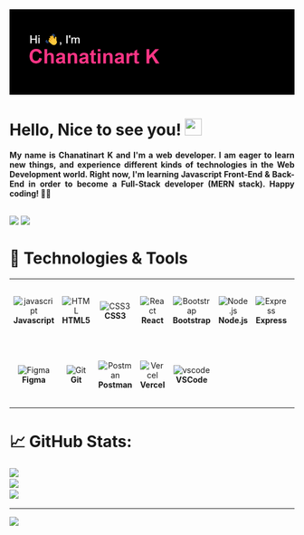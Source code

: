 <img src="./header.png" />

# Hello, Nice to see you! <img src="https://raw.githubusercontent.com/MartinHeinz/MartinHeinz/master/wave.gif" width="30px" height="30px">

<div align="justify">
    <strong>
    My name is Chanatinart K and I'm a web developer. I am eager to learn new things, and experience different kinds of technologies in the Web Development world. Right now, I'm learning Javascript Front-End & Back-End in order to become a Full-Stack developer (MERN stack).
      Happy coding! 👨‍💻 
     </strong>
</div>

<br/><a href="https://www.linkedin.com/in/chanatinart/"><img src="https://img.shields.io/badge/linkedin-%230077B5.svg?&style=for-the-badge&logo=linkedin&logoColor=white" height=25></a>
<a href="https://chanatinart-portfolio.vercel.app/"><img src="https://img.shields.io/badge/-Web%20Portfolio-red" height=25></a>

# 🔧 Technologies & Tools

<table>
  <tr>
    <td align="center" height="108" width="108">
      <img
        src="https://cdn.jsdelivr.net/gh/devicons/devicon/icons/javascript/javascript-original.svg"
        width="48"
        height="48"
        alt="javascript"
      />
      <br /><strong>Javascript</strong>
    </td>
    <td align="center" height="108" width="108">
      <img
        src="https://cdn.jsdelivr.net/gh/devicons/devicon/icons/html5/html5-original.svg"
        width="48"
        height="48"
        alt="HTML"
      />
      <br /><strong>HTML5</strong>
    </td>
      <td align="center" height="108" width="108">
      <img
        src="https://cdn.jsdelivr.net/gh/devicons/devicon/icons/css3/css3-original.svg"
        width="48"
        height="48"
        alt="CSS3"
      />
      <br /><strong>CSS3</strong>
    </td>
    <td align="center" height="108" width="108">
      <img
        src="https://cdn.jsdelivr.net/gh/devicons/devicon/icons/react/react-original.svg"
        width="48"
        height="48"
        alt="React"
      />
      <br /><strong>React</strong>
    </td>
    <td align="center" height="108" width="108">
      <img
        src="https://cdn.jsdelivr.net/gh/devicons/devicon/icons/bootstrap/bootstrap-plain.svg"
        width="48"
        height="48"
        alt="Bootstrap"
      />
      <br /><strong>Bootstrap</strong>
    </td>
    <td align="center" height="108" width="108">
      <img
        src="https://cdn.jsdelivr.net/gh/devicons/devicon/icons/nodejs/nodejs-original.svg"
        width="48"
        height="48"
        alt="Node.js"
      />
      <br /><strong>Node.js</strong>
    </td>
    <td align="center" height="108" width="108">
      <img
        src="https://cdn.jsdelivr.net/gh/devicons/devicon/icons/express/express-original.svg"
        width="48"
        height="48"
        alt="Express"
      />
      <br /><strong>Express</strong>
    </td>
    <td align="center" height="108" width="108">
      <img
        src="https://cdn.jsdelivr.net/gh/devicons/devicon/icons/mongodb/mongodb-original.svg"
        width="48"
        height="48"
        alt="MongoDB"
      />
      <br /><strong>MongoDB</strong>
    </td>
  </tr>
  <tr>
    <td align="center" height="108" width="108">
      <img
        src="https://cdn.jsdelivr.net/gh/devicons/devicon/icons/figma/figma-original.svg"
        width="48"
        height="48"
        alt="Figma"
      />
      <br /><strong>Figma</strong>
    </td>
    <td align="center" height="108" width="108">
      <img
        src="https://cdn.jsdelivr.net/gh/devicons/devicon/icons/git/git-original.svg"
        width="48"
        height="48"
        alt="Git"
      />
      <br /><strong>Git</strong>
    </td>
    <td align="center" height="108" width="108">
      <img
        src="https://www.svgrepo.com/download/354202/postman-icon.svg"
        width="48"
        height="48"
        alt="Postman"
      />
      <br /><strong>Postman</strong>
    </td>
    <td align="center" height="108" width="108">
      <img
        src="https://static-00.iconduck.com/assets.00/vercel-icon-512x449-3422jidz.png"
        width="48"
        height="48"
        alt="Vercel"
      />
      <br /><strong>Vercel</strong>
    </td>
    <td align="center" height="108" width="108">
      <img
        src="https://cdn.jsdelivr.net/gh/devicons/devicon/icons/vscode/vscode-original.svg"
        width="48"
        height="48"
        alt="vscode"
      />
      <br /><strong>VSCode</strong>
    </td>
  </tr>
</table>

# 📈 GitHub Stats:

![](https://github-readme-stats.vercel.app/api?username=chanatinart02&theme=radical&hide_border=false&include_all_commits=true&count_private=false)<br/>
![](https://github-readme-streak-stats.herokuapp.com/?user=chanatinart02&theme=radical&hide_border=false)<br/>
![](https://github-readme-stats.vercel.app/api/top-langs/?username=chanatinart02&theme=radical&hide_border=false&include_all_commits=true&count_private=false&layout=compact)

---

[![](https://visitcount.itsvg.in/api?id=chanatinart02&icon=0&color=0)](https://visitcount.itsvg.in)

<!-- Proudly created with GPRM ( https://gprm.itsvg.in ) -->
